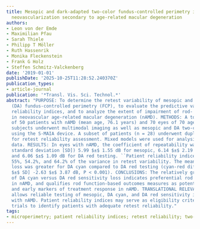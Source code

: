 ```yaml
---
title: Mesopic and dark-adapted two-color fundus-controlled perimetry in choroidal
  neovascularization secondary to age-related macular degeneration
authors:
- Leon von der Emde
- Maximilian Pfau
- Sarah Thiele
- Philipp T Möller
- Ruth Hassenrik
- Monika Fleckenstein
- Frank G Holz
- Steffen Schmitz-Valckenberg
date: '2019-01-01'
publishDate: '2025-10-25T11:28:52.240370Z'
publication_types:
- article-journal
publication: '*Transl. Vis. Sci. Technol.*'
abstract: "PURPOSE: To determine the retest variability of mesopic and two-color dark-adapted
  (DA) fundus-controlled perimetry (FCP), to evaluate the predictive value of patient
  reliability indices, and to analyze the extent of impairment of rod- and cone function
  in neovascular age-related macular degeneration (nAMD). METHODS: A total of 50 eyes
  of 50 patients with nAMD (mean age, 76.1 years) and 70 eyes of 70 age-similar normal
  subjects underwent multimodal imaging as well as mesopic and DA two-color perimetry
  using the S-MAIA device. A subset of patients (n = 28) underwent duplicate testing
  for retest reliability assessment. Mixed models were used for analysis of the hierarchical
  data. RESULTS: In eyes with nAMD, the coefficient of repeatability was (mean $±$
  standard deviation [SD]) 5.99 $±$ 1.55 dB for mesopic, 6.14 $±$ 2.19 dB for DA cyan,
  and 6.06 $±$ 1.09 dB for DA red testing. ``Patient reliability indices'' explained
  55%, 54.2%, and 64.2% of the variance in retest variability. The mean sensitivity
  loss was greater for DA cyan compared to DA red testing (cyan-red differences [mean
  $±$ SD] -2.63 $±$ 3.87 dB, P < 0.001). CONCLUSIONS: The relatively greater degree
  of DA cyan versus DA red sensitivity loss indicates preferential rod vulnerability
  in nAMD, and qualifies rod function-based outcomes measures as potential sensitive
  and early markers of treatment response in nAMD. TRANSLATIONAL RELEVANCE: The S-MAIA
  allows reliable testing of mesopic, DA cyan, and DA red sensitivity in patients
  with nAMD. Patient reliability indices may serve as eligibility criteria for clinical
  trials to identify patients with adequate retest reliability."
tags:
- microperimetry; patient reliability indices; retest reliability; two-color FCP
---
```

